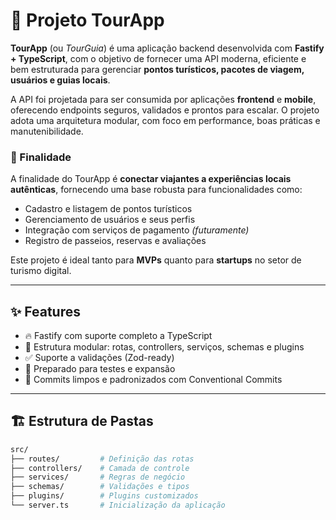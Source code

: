 # 🚀 Projeto TourApp

**TourApp** (ou *TourGuia*) é uma aplicação backend desenvolvida com **Fastify + TypeScript**, com o objetivo de fornecer uma API moderna, eficiente e bem estruturada para gerenciar **pontos turísticos, pacotes de viagem, usuários e guias locais**.

A API foi projetada para ser consumida por aplicações **frontend** e **mobile**, oferecendo endpoints seguros, validados e prontos para escalar. O projeto adota uma arquitetura modular, com foco em performance, boas práticas e manutenibilidade.

### 🎯 Finalidade

A finalidade do TourApp é **conectar viajantes a experiências locais autênticas**, fornecendo uma base robusta para funcionalidades como:

- Cadastro e listagem de pontos turísticos
- Gerenciamento de usuários e seus perfis
- Integração com serviços de pagamento *(futuramente)*
- Registro de passeios, reservas e avaliações

Este projeto é ideal tanto para **MVPs** quanto para **startups** no setor de turismo digital.

---

## ✨ Features

- 🔥 Fastify com suporte completo a TypeScript  
- 📁 Estrutura modular: rotas, controllers, serviços, schemas e plugins  
- ✅ Suporte a validações (Zod-ready)  
- 🧪 Preparado para testes e expansão  
- 🧹 Commits limpos e padronizados com Conventional Commits  

---

## 🏗️ Estrutura de Pastas

```bash
src/
├── routes/         # Definição das rotas
├── controllers/    # Camada de controle
├── services/       # Regras de negócio
├── schemas/        # Validações e tipos
├── plugins/        # Plugins customizados
└── server.ts       # Inicialização da aplicação
